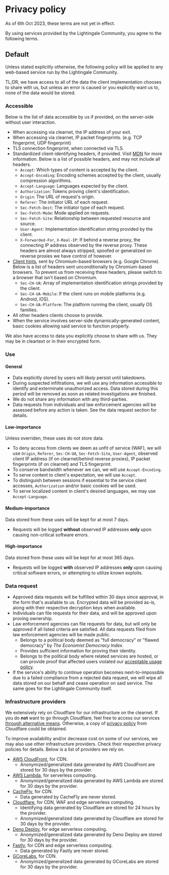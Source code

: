 # Privacy policy
As of 6th Oct 2023, these terms are not yet in effect.

By using services provided by the Lightingale Community, you agree to the following terms.

## Default
Unless stated explicitly otherwise, the following policy will be applied to any web-based service run by the Lightingale Community.

TL;DR, we have access to all of the data the client implementation chooses to share with us, but unless an error is caused or you explicitly want us to, none of the data would be stored.

### Accessible
Below is the list of data accessible by us if provided, on the server-side without user interaction.

* When accessing via clearnet, the IP address of your exit.
* When accessing via clearnet, IP packet fingerprints. (e.g. TCP fingerprint, UDP fingerprint)
* TLS connection fingerprint, when connected via TLS.
* Standardized client-identifying headers, if provided. Visit [MDN](https://developer.mozilla.org/en-US/docs/Web/HTTP/Headers) for more information. Below is a list of possible headers, and may not include all headers.
  * `Accept`: Which types of content is accepted by the client.
  * `Accept-Encoding`: Encoding schemes accepted by the client, usually compression algorithms.
  * `Accept-Language`: Languages expected by the client.
  * `Authorization`: Tokens proving client's identification.
  * `Origin`: The URL of request's origin.
  * `Referer`: The initiator URL of each request.
  * `Sec-Fetch-Dest`: The initiator type of each request.
  * `Sec-Fetch-Mode`: Mode applied on requests.
  * `Sec-Fetch-Site`: Relationship between requested resource and source.
  * `User-Agent`: Implementation identification string provided by the client.
  * `X-Forwarded-For`, `X-Real-IP`: If behind a reverse proxy, the connecting IP address observed by the reverse proxy. These headers are almost always stripped, spoofed or generalized on reverse proxies we have control of however.
* [Client hints](https://developer.mozilla.org/en-US/docs/Web/HTTP/Client_hints), sent by Chromium-based browsers (e.g. Google Chrome). Below is a list of headers sent unconditionally by Chromium-based browsers. To prevent us from receiving these headers, please switch to a browser that isn't based on Chromium.
  * `Sec-CH-UA`: Array of implementation identification strings provided by the client.
  * `Sec-CH-UA-Mobile`: If the client runs on mobile platforms (e.g. Android, iOS).
  * `Sec-CH-UA-Platform`: The platform running the client, usually OS families.
* All other headers clients choose to provide.
* When the service involves server-side dynamically-generated content, basic cookies allowing said service to function properly.

We also have access to data you explicitly choose to share with us. They may be in cleartext or in their encrypted form.

### Use
#### General
* Data explicitly stored by users will *likely* persist until takedowns.
* During suspected infiltrations, we will use any information accessible to identify and exterminate unauthorized access. Data stored during this period will be removed as soon as related investigations are finished.
* We do not share any information with any third-parties.
* Data requests from individuals and law enforcement agencies will be assessed before any action is taken. See the data request section for details.

#### Low-importance
Unless overriden, these uses do not store data.

* To deny access from clients we deem as unfit of service (WAF), we will use `Origin`, `Referer`, `Sec-CH-UA`, `Sec-Fetch-Site`, `User-Agent`, observed client IP address (if on clearnet/behind reverse proxies), IP packet fingerprints (if on clearnet) and TLS fingerprint.
* To conserve bandwidth whenever we can, we will use `Accept-Encoding`.
* To serve content to client's expectation, we will use `Accept`.
* To distinguish between sessions if essential to the service client accesses, `Authorization` and/or basic cookies will be used.
* To serve localized content in client's desired languages, we may use `Accept-Language`.

#### Medium-importance
Data stored from these uses will be kept for at most 7 days.

* Requests will be logged **without** observed IP addresses **only** upon causing non-critical software errors.

#### High-importance
Data stored from these uses will be kept for at most 365 days.

* Requests will be logged **with** observed IP addresses **only** upon causing critical software errors, or attempting to utilize known exploits.

### Data request
* Approved data requests will be fulfilled within 30 days since approval, in the form that's available to us. Encrypted data will be provided as-is, along with their respective decryption keys when available.
* Individuals can file requests for their data, and will be approved upon proving ownership.
* Law enforcement agencies can file requests for data, but will only be approved if all listed criteria are satisfied. All data requests filed from law enforcement agencies will be made public.
  * Belongs to a political body deemed as "full democracy" or "flawed democracy" by *The Economist Democracy Index*.
  * Provides sufficient information for proving their identity.
  * Belongs to the political body where related services are hosted, or can provide proof that affected users violated our [acceptable usage policy](./aup.html).
* If the service's ability to continue operation becomes next-to-impossible due to a failed compliance from a rejected data request, we will wipe all data stored on our behalf and cease operation on said service. The same goes for the Lightingale Community itself.

### Infrastructure providers
We extensively rely on Cloudflare for our infrastructure on the clearnet. If you do **not** want to go through Cloudflare, feel free to access our services [through alternative means](https://ltgc.cc/about.htm#access). Otherwise, a copy of [privacy policy](https://www.cloudflare.com/en-gb/privacypolicy/) from Cloudflare could be obtained.

To improve availability and/or decrease cost on some of our services, we may also use other infrastructure providers. Check their respective privacy policies for details. Below is a list of providers we rely on.

* [AWS CloudFront](https://aws.amazon.com/cloudfront/), for CDN.
  * Anonymized/generalized data generated by AWS CloudFront are stored for 30 days by the provider.
* [AWS Lambda](aws.amazon.com/lambda/), for serverless computing.
  * Anonymized/generalized data generated by AWS Lambda are stored for 30 days by the provider.
* [CacheFly](https://www.cachefly.com), for CDN.
  * Data generated by CacheFly are never stored.
* [Cloudflare](https://cloudflare.com), for CDN, WAF and edge serverless computing.
  * Identifying data generated by Cloudflare are stored for 24 hours by the provider.
  * Anonymized/generalized data generated by Cloudflare are stored for 30 days by the provider.
* [Deno Deploy](https://deno.com/deploy/), for edge serverless computing.
  * Anonymized/generalized data generated by Deno Deploy are stored for 30 days by the provider.
* [Fastly](https://fastly.com), for CDN and edge serverless computing.
  * Data generated by Fastly are never stored.
* [GCoreLabs](https://gcorelabs.com), for CDN.
  * Anonymized/generalized data generated by GCoreLabs are stored for 30 days by the provider.